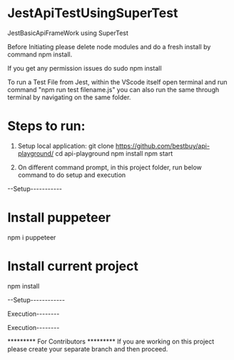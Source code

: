# JestApiTestUsingSuperTest
JestBasicApiFrameWork using SuperTest



Before Initiating please delete node modules and do a fresh install 
by command npm install. 

If you get any permission issues do sudo npm install 

To run a Test File from Jest, within the VScode itself open terminal 
and run command  "npm run test filename.js" 
you can also run the same through terminal by navigating on the same folder.

Steps to run:
=============
1. Setup local application:
git clone https://github.com/bestbuy/api-playground/
cd api-playground
npm install
npm start

2. On different command prompt, in this project folder, run below command to do setup and execution

--Setup-----------
# Install puppeteer
npm i puppeteer
# Install current project
npm install

--Setup------------

Execution--------



Execution--------


********* For Contributors *********
  If you are working on this project please create your separate branch and then proceed.
